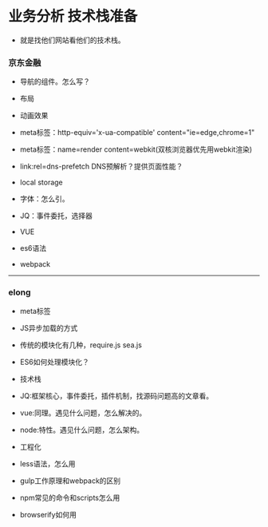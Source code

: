 # 业务分析 技术栈准备
* 就是找他们网站看他们的技术栈。

### 京东金融

* 导航的组件。怎么写？
* 布局
* 动画效果
* meta标签：http-equiv='x-ua-compatible' content="ie=edge,chrome=1"
* meta标签：name=render content=webkit(双核浏览器优先用webkit渲染)
* link:rel=dns-prefetch  DNS预解析？提供页面性能？
* local storage
* 字体：怎么引。

* JQ：事件委托，选择器
* VUE
* es6语法
* webpack

----

### elong

* meta标签
* JS异步加载的方式
* 传统的模块化有几种，require.js sea.js
* ES6如何处理模块化？

* 技术栈
* JQ:框架核心，事件委托，插件机制，找源码问题高的文章看。
* vue:同理。遇见什么问题，怎么解决的。
* node:特性。遇见什么问题，怎么架构。

* 工程化
* less语法，怎么用
* gulp工作原理和webpack的区别
* npm常见的命令和scripts怎么用
* browserify如何用